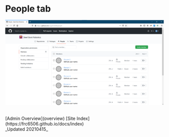 # People tab

![Organization People tab](gitHubOrgPeoplePage.png)

<br>
[Admin Overview](overview)
[Site Index](https://frc6506.github.io/docs/index)
<br>
_Updated 20210415_

